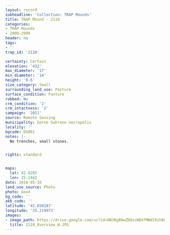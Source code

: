 ```yaml
---
layout: record
subheadline: 'Collection: TRAP Mounds'
title: TRAP Mound - 2110
categories:
- TRAP Mounds
- 2000-2999
header: no
tags:
- ''
trap_id: '2110'

certainty: Certain
elevation: '432'
max_diameter: '17'
min_diameter: '14'
height: '0.6'
size_category: Small
surrounding_land_use: Pasture
surface_condition: Pasture
robbed: No
crm_condition: '2'
crm_intactness: '2'
campaign: '2011'
source: Remote Sensing
municipality: Gorno Sahrane necropolis
locality: ''
bgcode: DS001
notes: |-
  No trenches, small stones.


rights: standard


maps:
  lat: 42.6285
  lon: 25.2442
date: 2018-05-16
land_use_source: Photo
photo: Good
bg_code: ''
akb_code: ''
latitude: '42.658287'
longitude: '25.219973'
images:
- image_path: https://drive.google.com/uc?id=0B3Rg88wZDQscWDdfMWdlRzhBeGM
  title: 2110_Overview_W.JPG
---
```

